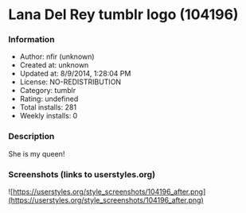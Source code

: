 # Lana Del Rey tumblr logo (104196)

### Information
- Author: nfir (unknown)
- Created at: unknown
- Updated at: 8/9/2014, 1:28:04 PM
- License: NO-REDISTRIBUTION
- Category: tumblr
- Rating: undefined
- Total installs: 281
- Weekly installs: 0


### Description
She is my queen!


### Screenshots (links to userstyles.org)
![https://userstyles.org/style_screenshots/104196_after.png](https://userstyles.org/style_screenshots/104196_after.png)


